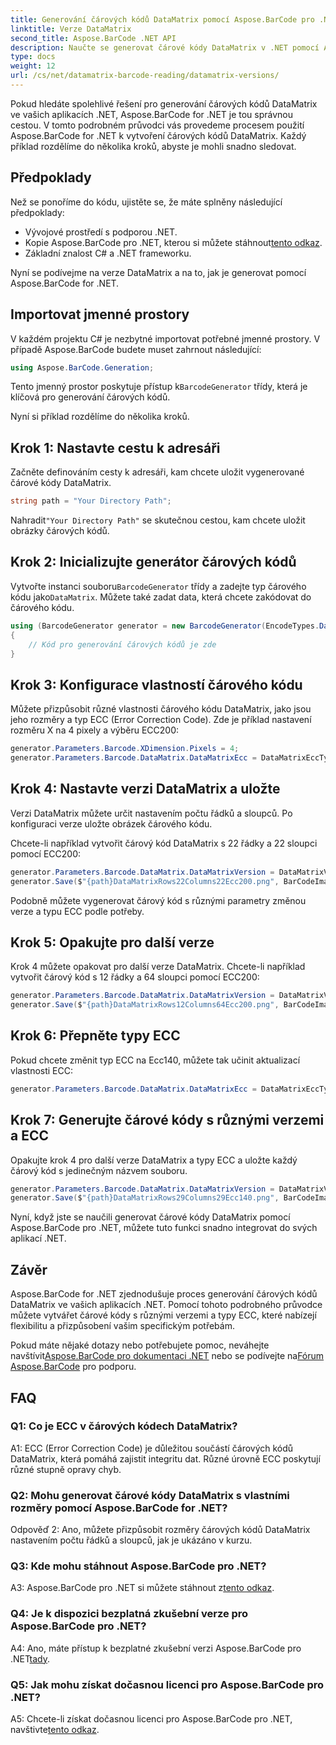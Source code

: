 ```yaml
---
title: Generování čárových kódů DataMatrix pomocí Aspose.BarCode pro .NET
linktitle: Verze DataMatrix
second_title: Aspose.BarCode .NET API
description: Naučte se generovat čárové kódy DataMatrix v .NET pomocí Aspose.BarCode for .NET. Vlastní rozměry, podpora ECC a další.
type: docs
weight: 12
url: /cs/net/datamatrix-barcode-reading/datamatrix-versions/
---
```

Pokud hledáte spolehlivé řešení pro generování čárových kódů DataMatrix ve vašich aplikacích .NET, Aspose.BarCode for .NET je tou správnou cestou. V tomto podrobném průvodci vás provedeme procesem použití Aspose.BarCode for .NET k vytvoření čárových kódů DataMatrix. Každý příklad rozdělíme do několika kroků, abyste je mohli snadno sledovat.

## Předpoklady

Než se ponoříme do kódu, ujistěte se, že máte splněny následující předpoklady:
- Vývojové prostředí s podporou .NET.
-  Kopie Aspose.BarCode pro .NET, kterou si můžete stáhnout[tento odkaz](https://releases.aspose.com/barcode/net/).
- Základní znalost C# a .NET frameworku.

Nyní se podívejme na verze DataMatrix a na to, jak je generovat pomocí Aspose.BarCode for .NET.

## Importovat jmenné prostory

V každém projektu C# je nezbytné importovat potřebné jmenné prostory. V případě Aspose.BarCode budete muset zahrnout následující:

```csharp
using Aspose.BarCode.Generation;
```

 Tento jmenný prostor poskytuje přístup k`BarcodeGenerator` třídy, která je klíčová pro generování čárových kódů.

Nyní si příklad rozdělíme do několika kroků.

## Krok 1: Nastavte cestu k adresáři

Začněte definováním cesty k adresáři, kam chcete uložit vygenerované čárové kódy DataMatrix.

```csharp
string path = "Your Directory Path";
```

 Nahradit`"Your Directory Path"` se skutečnou cestou, kam chcete uložit obrázky čárových kódů.

## Krok 2: Inicializujte generátor čárových kódů

 Vytvořte instanci souboru`BarcodeGenerator` třídy a zadejte typ čárového kódu jako`DataMatrix`. Můžete také zadat data, která chcete zakódovat do čárového kódu.

```csharp
using (BarcodeGenerator generator = new BarcodeGenerator(EncodeTypes.DataMatrix, "Åspóse.Barcóde©"))
{
    // Kód pro generování čárových kódů je zde
}
```

## Krok 3: Konfigurace vlastností čárového kódu

Můžete přizpůsobit různé vlastnosti čárového kódu DataMatrix, jako jsou jeho rozměry a typ ECC (Error Correction Code). Zde je příklad nastavení rozměru X na 4 pixely a výběru ECC200:

```csharp
generator.Parameters.Barcode.XDimension.Pixels = 4;
generator.Parameters.Barcode.DataMatrix.DataMatrixEcc = DataMatrixEccType.Ecc200;
```

## Krok 4: Nastavte verzi DataMatrix a uložte

Verzi DataMatrix můžete určit nastavením počtu řádků a sloupců. Po konfiguraci verze uložte obrázek čárového kódu.

Chcete-li například vytvořit čárový kód DataMatrix s 22 řádky a 22 sloupci pomocí ECC200:

```csharp
generator.Parameters.Barcode.DataMatrix.DataMatrixVersion = DataMatrixVersion.ECC200_22x22;
generator.Save($"{path}DataMatrixRows22Columns22Ecc200.png", BarCodeImageFormat.Png);
```

Podobně můžete vygenerovat čárový kód s různými parametry změnou verze a typu ECC podle potřeby.

## Krok 5: Opakujte pro další verze

Krok 4 můžete opakovat pro další verze DataMatrix. Chcete-li například vytvořit čárový kód s 12 řádky a 64 sloupci pomocí ECC200:

```csharp
generator.Parameters.Barcode.DataMatrix.DataMatrixVersion = DataMatrixVersion.DMRE_12x64;
generator.Save($"{path}DataMatrixRows12Columns64Ecc200.png", BarCodeImageFormat.Png);
```

## Krok 6: Přepněte typy ECC

Pokud chcete změnit typ ECC na Ecc140, můžete tak učinit aktualizací vlastnosti ECC:

```csharp
generator.Parameters.Barcode.DataMatrix.DataMatrixEcc = DataMatrixEccType.Ecc140;
```

## Krok 7: Generujte čárové kódy s různými verzemi a ECC

Opakujte krok 4 pro další verze DataMatrix a typy ECC a uložte každý čárový kód s jedinečným názvem souboru.

```csharp
generator.Parameters.Barcode.DataMatrix.DataMatrixVersion = DataMatrixVersion.ECC000_140_29x29;
generator.Save($"{path}DataMatrixRows29Columns29Ecc140.png", BarCodeImageFormat.Png);
```

Nyní, když jste se naučili generovat čárové kódy DataMatrix pomocí Aspose.BarCode pro .NET, můžete tuto funkci snadno integrovat do svých aplikací .NET.

## Závěr

Aspose.BarCode for .NET zjednodušuje proces generování čárových kódů DataMatrix ve vašich aplikacích .NET. Pomocí tohoto podrobného průvodce můžete vytvářet čárové kódy s různými verzemi a typy ECC, které nabízejí flexibilitu a přizpůsobení vašim specifickým potřebám.

 Pokud máte nějaké dotazy nebo potřebujete pomoc, neváhejte navštívit[Aspose.BarCode pro dokumentaci .NET](https://reference.aspose.com/barcode/net/) nebo se podívejte na[Fórum Aspose.BarCode](https://forum.aspose.com/c/barcode/13) pro podporu.

## FAQ

### Q1: Co je ECC v čárových kódech DataMatrix?

A1: ECC (Error Correction Code) je důležitou součástí čárových kódů DataMatrix, která pomáhá zajistit integritu dat. Různé úrovně ECC poskytují různé stupně opravy chyb.

### Q2: Mohu generovat čárové kódy DataMatrix s vlastními rozměry pomocí Aspose.BarCode for .NET?

Odpověď 2: Ano, můžete přizpůsobit rozměry čárových kódů DataMatrix nastavením počtu řádků a sloupců, jak je ukázáno v kurzu.

### Q3: Kde mohu stáhnout Aspose.BarCode pro .NET?

 A3: Aspose.BarCode pro .NET si můžete stáhnout z[tento odkaz](https://releases.aspose.com/barcode/net/).

### Q4: Je k dispozici bezplatná zkušební verze pro Aspose.BarCode pro .NET?

 A4: Ano, máte přístup k bezplatné zkušební verzi Aspose.BarCode pro .NET[tady](https://releases.aspose.com/).

### Q5: Jak mohu získat dočasnou licenci pro Aspose.BarCode pro .NET?

 A5: Chcete-li získat dočasnou licenci pro Aspose.BarCode pro .NET, navštivte[tento odkaz](https://purchase.aspose.com/temporary-license/).
